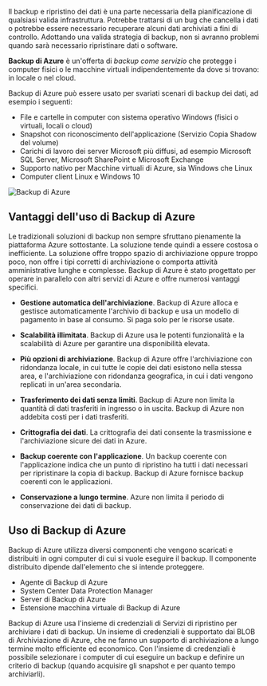 Il backup e ripristino dei dati è una parte necessaria della pianificazione di qualsiasi valida infrastruttura. Potrebbe trattarsi di un bug che cancella i dati o potrebbe essere necessario recuperare alcuni dati archiviati a fini di controllo. Adottando una valida strategia di backup, non si avranno problemi quando sarà necessario ripristinare dati o software.

**Backup di Azure** è un'offerta di _backup come servizio_ che protegge i computer fisici o le macchine virtuali indipendentemente da dove si trovano: in locale o nel cloud.

Backup di Azure può essere usato per svariati scenari di backup dei dati, ad esempio i seguenti:

- File e cartelle in computer con sistema operativo Windows (fisici o virtuali, locali o cloud)
- Snapshot con riconoscimento dell'applicazione (Servizio Copia Shadow del volume)
- Carichi di lavoro dei server Microsoft più diffusi, ad esempio Microsoft SQL Server, Microsoft SharePoint e Microsoft Exchange
- Supporto nativo per Macchine virtuali di Azure, sia Windows che Linux
- Computer client Linux e Windows 10

![Backup di Azure](../media-draft/6-backup-server.png)

## <a name="advantages-of-using-azure-backup"></a>Vantaggi dell'uso di Backup di Azure

Le tradizionali soluzioni di backup non sempre sfruttano pienamente la piattaforma Azure sottostante. La soluzione tende quindi a essere costosa o inefficiente. La soluzione offre troppo spazio di archiviazione oppure troppo poco, non offre i tipi corretti di archiviazione o comporta attività amministrative lunghe e complesse. Backup di Azure è stato progettato per operare in parallelo con altri servizi di Azure e offre numerosi vantaggi specifici.

- **Gestione automatica dell'archiviazione**. Backup di Azure alloca e gestisce automaticamente l'archivio di backup e usa un modello di pagamento in base al consumo. Si paga solo per le risorse usate.

- **Scalabilità illimitata**. Backup di Azure usa le potenti funzionalità e la scalabilità di Azure per garantire una disponibilità elevata.

- **Più opzioni di archiviazione**. Backup di Azure offre l'archiviazione con ridondanza locale, in cui tutte le copie dei dati esistono nella stessa area, e l'archiviazione con ridondanza geografica, in cui i dati vengono replicati in un'area secondaria.

- **Trasferimento dei dati senza limiti**. Backup di Azure non limita la quantità di dati trasferiti in ingresso o in uscita. Backup di Azure non addebita costi per i dati trasferiti.

- **Crittografia dei dati**. La crittografia dei dati consente la trasmissione e l'archiviazione sicure dei dati in Azure.

- **Backup coerente con l'applicazione**. Un backup coerente con l'applicazione indica che un punto di ripristino ha tutti i dati necessari per ripristinare la copia di backup. Backup di Azure fornisce backup coerenti con le applicazioni.

- **Conservazione a lungo termine**. Azure non limita il periodo di conservazione dei dati di backup.

## <a name="using-azure-backup"></a>Uso di Backup di Azure

Backup di Azure utilizza diversi componenti che vengono scaricati e distribuiti in ogni computer di cui si vuole eseguire il backup. Il componente distribuito dipende dall'elemento che si intende proteggere.

- Agente di Backup di Azure
- System Center Data Protection Manager
- Server di Backup di Azure
- Estensione macchina virtuale di Backup di Azure

Backup di Azure usa l'insieme di credenziali di Servizi di ripristino per archiviare i dati di backup. Un insieme di credenziali è supportato dai BLOB di Archiviazione di Azure, che ne fanno un supporto di archiviazione a lungo termine molto efficiente ed economico. Con l'insieme di credenziali è possibile selezionare i computer di cui eseguire un backup e definire un criterio di backup (quando acquisire gli snapshot e per quanto tempo archiviarli).